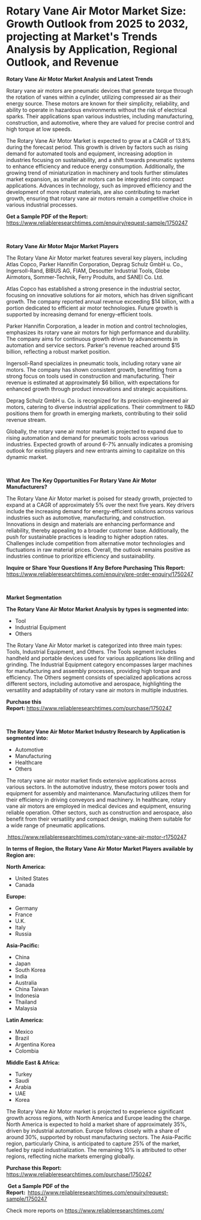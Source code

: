 <p><h1>Rotary Vane Air Motor Market Size: Growth Outlook from 2025 to 2032, projecting at Market's Trends Analysis by Application, Regional Outlook, and Revenue</h1></p><p><strong>Rotary Vane Air Motor Market Analysis and Latest Trends</strong></p>
<p><p>Rotary vane air motors are pneumatic devices that generate torque through the rotation of vanes within a cylinder, utilizing compressed air as their energy source. These motors are known for their simplicity, reliability, and ability to operate in hazardous environments without the risk of electrical sparks. Their applications span various industries, including manufacturing, construction, and automotive, where they are valued for precise control and high torque at low speeds.</p><p>The Rotary Vane Air Motor Market is expected to grow at a CAGR of 13.8% during the forecast period. This growth is driven by factors such as rising demand for automated tools and equipment, increasing adoption in industries focusing on sustainability, and a shift towards pneumatic systems to enhance efficiency and reduce energy consumption. Additionally, the growing trend of miniaturization in machinery and tools further stimulates market expansion, as smaller air motors can be integrated into compact applications. Advances in technology, such as improved efficiency and the development of more robust materials, are also contributing to market growth, ensuring that rotary vane air motors remain a competitive choice in various industrial processes.</p></p>
<p><strong>Get a Sample PDF of the Report:&nbsp;</strong> <a href="https://www.reliableresearchtimes.com/enquiry/request-sample/1750247?utm_campaign=3190&utm_medium=2&utm_source=Github&utm_content=ia&utm_term=10042025&utm_id=rotary-vane-air-motor">https://www.reliableresearchtimes.com/enquiry/request-sample/1750247</a></p>
<p>&nbsp;</p>
<p><strong>Rotary Vane Air Motor Major Market Players</strong></p>
<p><p>The Rotary Vane Air Motor market features several key players, including Atlas Copco, Parker Hannifin Corporation, Deprag Schulz GmbH u. Co., Ingersoll-Rand, BIBUS AG, FIAM, Desoutter Industrial Tools, Globe Airmotors, Sommer-Technik, Ferry Produits, and SANEI Co. Ltd. </p><p>Atlas Copco has established a strong presence in the industrial sector, focusing on innovative solutions for air motors, which has driven significant growth. The company reported annual revenue exceeding $14 billion, with a portion dedicated to efficient air motor technologies. Future growth is supported by increasing demand for energy-efficient tools.</p><p>Parker Hannifin Corporation, a leader in motion and control technologies, emphasizes its rotary vane air motors for high performance and durability. The company aims for continuous growth driven by advancements in automation and service sectors. Parker's revenue reached around $15 billion, reflecting a robust market position.</p><p>Ingersoll-Rand specializes in pneumatic tools, including rotary vane air motors. The company has shown consistent growth, benefitting from a strong focus on tools used in construction and manufacturing. Their revenue is estimated at approximately $6 billion, with expectations for enhanced growth through product innovations and strategic acquisitions.</p><p>Deprag Schulz GmbH u. Co. is recognized for its precision-engineered air motors, catering to diverse industrial applications. Their commitment to R&D positions them for growth in emerging markets, contributing to their solid revenue stream.</p><p>Globally, the rotary vane air motor market is projected to expand due to rising automation and demand for pneumatic tools across various industries. Expected growth of around 6-7% annually indicates a promising outlook for existing players and new entrants aiming to capitalize on this dynamic market.</p></p>
<p>&nbsp;</p>
<p><strong>What Are The Key Opportunities For Rotary Vane Air Motor Manufacturers?</strong></p>
<p><p>The Rotary Vane Air Motor market is poised for steady growth, projected to expand at a CAGR of approximately 5% over the next five years. Key drivers include the increasing demand for energy-efficient solutions across various industries such as automotive, manufacturing, and construction. Innovations in design and materials are enhancing performance and reliability, thereby appealing to a broader customer base. Additionally, the push for sustainable practices is leading to higher adoption rates. Challenges include competition from alternative motor technologies and fluctuations in raw material prices. Overall, the outlook remains positive as industries continue to prioritize efficiency and sustainability.</p></p>
<p><strong>Inquire or Share Your Questions If Any Before Purchasing This Report:</strong> <a href="https://www.reliableresearchtimes.com/enquiry/pre-order-enquiry/1750247?utm_campaign=3190&utm_medium=2&utm_source=Github&utm_content=ia&utm_term=10042025&utm_id=rotary-vane-air-motor">https://www.reliableresearchtimes.com/enquiry/pre-order-enquiry/1750247</a></p>
<p>&nbsp;</p>
<p><strong>Market Segmentation</strong></p>
<p><strong>The Rotary Vane Air Motor Market Analysis by types is segmented into:</strong></p>
<p><ul><li>Tool</li><li>Industrial Equipment</li><li>Others</li></ul></p>
<p><p>The Rotary Vane Air Motor market is categorized into three main types: Tools, Industrial Equipment, and Others. The Tools segment includes handheld and portable devices used for various applications like drilling and grinding. The Industrial Equipment category encompasses larger machines for manufacturing and assembly processes, providing high torque and efficiency. The Others segment consists of specialized applications across different sectors, including automotive and aerospace, highlighting the versatility and adaptability of rotary vane air motors in multiple industries.</p></p>
<p><strong>Purchase this Report:&nbsp;</strong><a href="https://www.reliableresearchtimes.com/purchase/1750247?utm_campaign=3190&utm_medium=2&utm_source=Github&utm_content=ia&utm_term=10042025&utm_id=rotary-vane-air-motor">https://www.reliableresearchtimes.com/purchase/1750247</a></p>
<p>&nbsp;</p>
<p><strong>The Rotary Vane Air Motor Market Industry Research by Application is segmented into:</strong></p>
<p><ul><li>Automotive</li><li>Manufacturing</li><li>Healthcare</li><li>Others</li></ul></p>
<p><p>The rotary vane air motor market finds extensive applications across various sectors. In the automotive industry, these motors power tools and equipment for assembly and maintenance. Manufacturing utilizes them for their efficiency in driving conveyors and machinery. In healthcare, rotary vane air motors are employed in medical devices and equipment, ensuring reliable operation. Other sectors, such as construction and aerospace, also benefit from their versatility and compact design, making them suitable for a wide range of pneumatic applications.</p></p>
<p><a href="https://www.reliableresearchtimes.com/rotary-vane-air-motor-r1750247?utm_campaign=3190&utm_medium=2&utm_source=Github&utm_content=ia&utm_term=10042025&utm_id=rotary-vane-air-motor">&nbsp;https://www.reliableresearchtimes.com/rotary-vane-air-motor-r1750247</a></p>
<p><strong>In terms of Region, the Rotary Vane Air Motor Market Players available by Region are:</strong></p>
<p>
    <p> <strong> North America: </strong>
        <ul>
            <li>United States</li>
            <li>Canada</li>
        </ul>
        </p> 
    <p> <strong> Europe: </strong>
        <ul>
            <li>Germany</li>
            <li>France</li>
            <li>U.K.</li>
            <li>Italy</li>
            <li>Russia</li>
        </ul>
        </p> 
    <p> <strong> Asia-Pacific: </strong>
        <ul>
            <li>China</li>
            <li>Japan</li>
            <li>South Korea</li>
            <li>India</li>
            <li>Australia</li>
            <li>China Taiwan</li>
            <li>Indonesia</li>
            <li>Thailand</li>
            <li>Malaysia</li>
        </ul>
        </p> 
    <p> <strong> Latin America: </strong>
        <ul>
            <li>Mexico</li>
            <li>Brazil</li>
            <li>Argentina Korea</li>
            <li>Colombia</li>
        </ul>
        </p> 
    <p> <strong> Middle East & Africa: </strong>
        <ul>
            <li>Turkey</li>
            <li>Saudi</li>
            <li>Arabia</li>
            <li>UAE</li>
            <li>Korea</li>
        </ul>
    </p>
    </p>
<p><p>The Rotary Vane Air Motor market is projected to experience significant growth across regions, with North America and Europe leading the charge. North America is expected to hold a market share of approximately 35%, driven by industrial automation. Europe follows closely with a share of around 30%, supported by robust manufacturing sectors. The Asia-Pacific region, particularly China, is anticipated to capture 25% of the market, fueled by rapid industrialization. The remaining 10% is attributed to other regions, reflecting niche markets emerging globally.</p></p>
<p><strong>Purchase this Report: </strong><a href="https://www.reliableresearchtimes.com/purchase/1750247?utm_campaign=3190&utm_medium=2&utm_source=Github&utm_content=ia&utm_term=10042025&utm_id=rotary-vane-air-motor">https://www.reliableresearchtimes.com/purchase/1750247</a></p>
<p>&nbsp;<strong>Get a Sample PDF of the Report:&nbsp;&nbsp;</strong><a href="https://www.reliableresearchtimes.com/enquiry/request-sample/1750247?utm_campaign=3190&utm_medium=2&utm_source=Github&utm_content=ia&utm_term=10042025&utm_id=rotary-vane-air-motor">https://www.reliableresearchtimes.com/enquiry/request-sample/1750247</a></p>
<p><strong></strong></p>
<p>Check more reports on <a href="https://www.reliableresearchtimes.com/?utm_campaign=3190&utm_medium=2&utm_source=Github&utm_content=ia&utm_term=10042025&utm_id=rotary-vane-air-motor">https://www.reliableresearchtimes.com/</a></p>